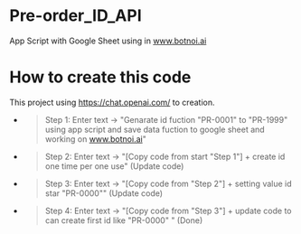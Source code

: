 # Pre-order_ID_API
App Script with Google Sheet using in www.botnoi.ai

# How to create this code
This project using https://chat.openai.com/ to creation.
* > Step 1: Enter text -> "Genarate id fuction "PR-0001" to "PR-1999"  using app script and save data fuction to google sheet and working on www.botnoi.ai"
* > Step 2: Enter text -> "[Copy code from start "Step 1"] + create id one time per one use" (Update code)
* > Step 3: Enter text -> "[Copy code from "Step 2"] + setting value id star "PR-0000"" (Update code)
* > Step 4: Enter text -> "[Copy code from "Step 3"] + update code to can create first id like "PR-0000" " (Done)
